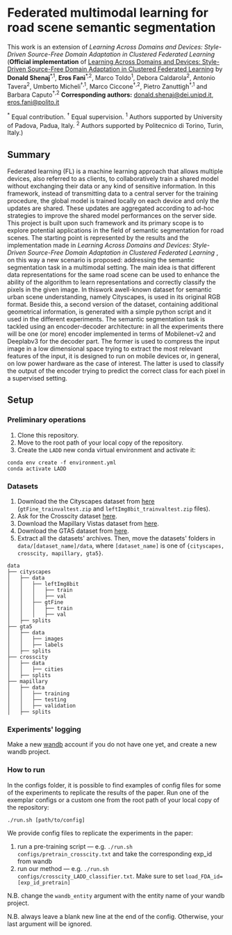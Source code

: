 # Federated multimodal learning for road scene semantic segmentation
This work is an extension of *Learning Across Domains and Devices: Style-Driven Source-Free Domain Adaptation in Clustered Federated Learning*
(**Official implementation** of [Learning Across Domains and Devices: Style-Driven Source-Free Domain Adaptation in
Clustered Federated Learning](https://arxiv.org/abs/2210.02326) by **Donald Shenaj**<sup>\*,1</sup>, **Eros Fanì**<sup>\*,2</sup>, Marco Toldo<sup>1</sup>,
Debora Caldarola<sup>2</sup>, Antonio Tavera<sup>2</sup>, Umberto Micheli<sup>&#8224;,1</sup>,
Marco Ciccone<sup>&#8224;,2</sup>, Pietro Zanuttigh<sup>&#8224;,1</sup> and Barbara Caputo<sup>&#8224;,2</sup>
**Corresponding authors:** donald.shenaj@dei.unipd.it, eros.fani@polito.it

<sup>\*</sup> Equal contribution. <sup>&#8224;</sup> Equal supervision.
<sup>1</sup> Authors supported by University of Padova, Padua, Italy.
<sup>2</sup> Authors supported by Politecnico di Torino, Turin, Italy.)



## Summary
Federated learning (FL) is a machine learning approach that allows multiple devices, also referred to as clients, to collaboratively train a shared model without exchanging their data or
any kind of sensitive information. In this framework, instead of transmitting data to a central
server for the training procedure, the global model is trained locally on each device and only
the updates are shared. These updates are aggregated according to ad-hoc strategies to improve
the shared model performances on the server side.
This project is built upon such framework and its primary scope is to explore potential applications in the field of semantic segmentation for road scenes. The starting point is represented
by the results and the implementation made in *Learning Across Domains and Devices: Style-Driven Source-Free Domain Adaptation in Clustered Federated Learning* , on this way a new scenario is proposed:
addressing the semantic segmentation task in a multimodal setting. The main idea is that different data representations for the same road scene can be used to enhance the ability of the
algorithm to learn representations and correctly classify the pixels in the given image.
In thiswork awell-known dataset for semantic urban scene understanding, namely Cityscapes, is used in its original RGB format. Beside this, a second version of the dataset, containing
additional geometrical information, is generated with a simple python script and it used in the
different experiments. The semantic segmentation task is tackled using an encoder-decoder architecture: in all the experiments there will be one (or more) encoder implemented in terms of
Mobilenet-v2 and Deeplabv3 for the decoder part. The former is used to compress the input
image in a low dimensional space trying to extract the most relevant features of the input, it is
designed to run on mobile devices or, in general, on low power hardware as the case of interest.
The latter is used to classify the output of the encoder trying to predict the correct class for each
pixel in a supervised setting.


## Setup

### Preliminary operations

1) Clone this repository.
2) Move to the root path of your local copy of the repository.
3) Create the ```LADD``` new conda virtual environment and activate it:
```
conda env create -f environment.yml
conda activate LADD
```

### Datasets

1) Download the the Cityscapes dataset from [here](https://www.cityscapes-dataset.com/downloads/) (```gtFine_trainvaltest.zip``` and ```leftImg8bit_trainvaltest.zip``` files).
2) Ask for the Crosscity dataset [here](https://yihsinchen.github.io/segmentation_adaptation_dataset/).
3) Download the Mapillary Vistas dataset from [here](https://www.mapillary.com/dataset/vistas).
4) Download the GTA5 dataset from [here](https://download.visinf.tu-darmstadt.de/data/from_games/).
5) Extract all the datasets' archives. Then, move the datasets' folders in ```data/[dataset_name]/data```, 
where ```[dataset_name]``` is one of ```{cityscapes, crosscity, mapillary, gta5}```.
```
data
├── cityscapes
│   ├── data
│   │   ├── leftImg8bit
│   │   │   ├── train
│   │   │   ├── val
│   │   ├── gtFine
│   │   │   ├── train
│   │   │   ├── val
│   ├── splits
├── gta5
│   ├── data
│   │   ├── images
│   │   ├── labels
│   ├── splits
├── crosscity
│   ├── data
│   │   ├── cities
│   ├── splits
├── mapillary
│   ├── data
│   │   ├── training
│   │   ├── testing
│   │   ├── validation
│   ├── splits
```

### Experiments' logging

Make a new [wandb](https://wandb.ai/site) account if you do not have one yet, and create a new wandb project.

### How to run

In the configs folder, it is possible to find examples of config files for some of the experiments to replicate the
results of the paper. Run one of the exemplar configs or a custom one from the root path of your local copy of the
repository:

```./run.sh [path/to/config]```

We provide config files to replicate the experiments in the paper:

1) run a pre-training script — e.g. ```./run.sh configs/pretrain_crosscity.txt``` and take the corresponding exp_id from
wandb
2) run our method — e.g. ```./run.sh configs/crosscity_LADD_classifier.txt```. Make sure to set
```load_FDA_id=[exp_id_pretrain]```

N.B. change the ```wandb_entity``` argument with the entity name of your wandb project.

N.B. always leave a blank new line at the end of the config. Otherwise, your last argument will be ignored.



